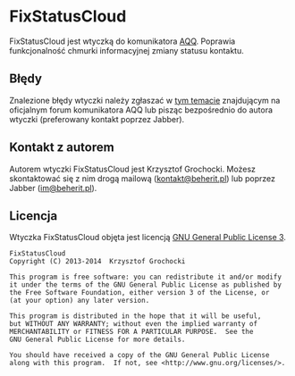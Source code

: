 FixStatusCloud
======
FixStatusCloud jest wtyczką do komunikatora [AQQ](http://www.aqq.eu/pl.php). Poprawia funkcjonalność chmurki informacyjnej zmiany statusu kontaktu.

Błędy
-------
Znalezione błędy wtyczki należy zgłaszać w [tym temacie](http://forum.aqq.eu/topic/11850-fixstatuscloud-1100/) znajdującym na oficjalnym forum komunikatora AQQ lub pisząc bezpośrednio do autora wtyczki (preferowany kontakt poprzez Jabber).

Kontakt z autorem
-------
Autorem wtyczki FixStatusCloud jest Krzysztof Grochocki. Możesz skontaktować się z nim drogą mailową (kontakt@beherit.pl) lub poprzez Jabber (im@beherit.pl).

Licencja
-------
Wtyczka FixStatusCloud objęta jest licencją [GNU General Public License 3](http://www.gnu.org/copyleft/gpl.html).

    FixStatusCloud
    Copyright (C) 2013-2014  Krzysztof Grochocki

    This program is free software: you can redistribute it and/or modify
    it under the terms of the GNU General Public License as published by
    the Free Software Foundation, either version 3 of the License, or
    (at your option) any later version.

    This program is distributed in the hope that it will be useful,
    but WITHOUT ANY WARRANTY; without even the implied warranty of
    MERCHANTABILITY or FITNESS FOR A PARTICULAR PURPOSE.  See the
    GNU General Public License for more details.

    You should have received a copy of the GNU General Public License
    along with this program.  If not, see <http://www.gnu.org/licenses/>.